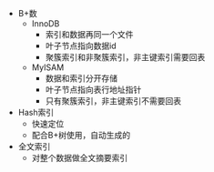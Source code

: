 - B+数
	- InnoDB
		- 索引和数据再同一个文件
		- 叶子节点指向数据id
		- 聚簇索引和非聚簇索引，非主键索引需要回表
	- MyISAM
		- 数据和索引分开存储
		- 叶子节点指向表行地址指针
		- 只有聚簇索引，非主键索引不需要回表
- Hash索引
	- 快速定位
	- 配合B+树使用，自动生成的
- 全文索引
	- 对整个数据做全文摘要索引